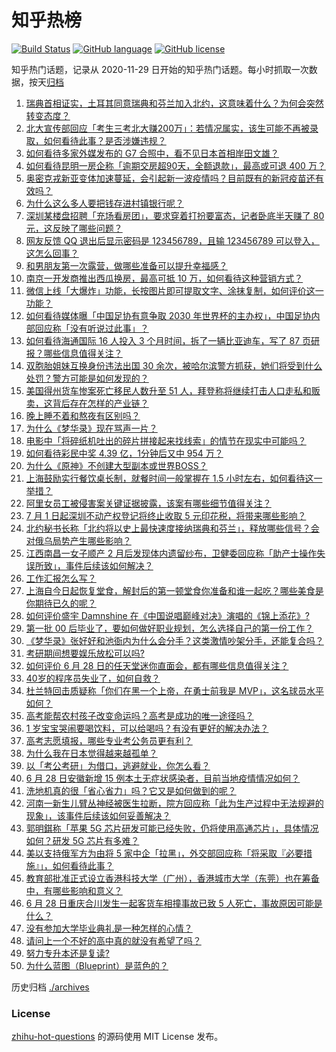 # 知乎热榜
[![Build Status](https://github.com/ToWeLong/zhihu-hot-questions/workflows/CI/badge.svg)](https://github.com/ToWeLong/zhihu-hot-questions/actions)
[![GitHub language](https://img.shields.io/badge/language-golang-orange.svg)](https://golang.org/)
[![GitHub license](https://img.shields.io/github/license/ToWeLong/zhihu-hot-questions)](https://github.com/ToWeLong/zhihu-hot-questions/blob/main/LICENSE)

知乎热门话题，记录从 2020-11-29 日开始的知乎热门话题。每小时抓取一次数据，按天[归档](./archives)

<!-- BEGIN -->

1. [瑞典首相证实，土耳其同意瑞典和芬兰加入北约，这意味着什么？为何会突然转变态度？](https://www.zhihu.com/question/540492862)
1. [北大宣传部回应「考生三考北大赚200万」：若情况属实，该生可能不再被录取，如何看待此事？是否涉嫌违规？](https://www.zhihu.com/question/540334854)
1. [如何看待多家外媒发布的 G7 合照中，看不见日本首相岸田文雄？](https://www.zhihu.com/question/540315107)
1. [如何看待昆明一房企称「逾期交房超90天，全额退款」，最高或可退 400 万？](https://www.zhihu.com/question/540268324)
1. [奥密克戎新亚变体加速蔓延，会引起新一波疫情吗？目前既有的新冠疫苗还有效吗？](https://www.zhihu.com/question/540316238)
1. [为什么这么多人要把钱存进村镇银行呢？](https://www.zhihu.com/question/537659333)
1. [深圳某楼盘招聘「充场看房团」，要求穿着打扮要富态，记者卧底半天赚了 80 元，这反映了哪些问题？](https://www.zhihu.com/question/540314853)
1. [网友反馈 QQ 退出后显示密码是 123456789，且输 123456789 可以登入，这怎么回事？](https://www.zhihu.com/question/540412868)
1. [和男朋友第一次露营，做哪些准备可以提升幸福感？](https://www.zhihu.com/question/537804033)
1. [南京一开发商推出西瓜换房，最高可抵 10 万，如何看待这种营销方式？](https://www.zhihu.com/question/540347442)
1. [微信上线「大爆炸」功能，长按图片即可提取文字、涂抹复制，如何评价这一功能？](https://www.zhihu.com/question/540385467)
1. [如何看待媒体曝「中国足协有意争取 2030 年世界杯的主办权」，中国足协内部回应称「没有听说过此事」？](https://www.zhihu.com/question/540397854)
1. [如何看待海通国际 16 人投入 3 个月时间，拆了一辆比亚迪车，写了 87 页研报？哪些信息值得关注？](https://www.zhihu.com/question/540338088)
1. [双胞胎姐妹互换身份违法出国 30 余次，被哈尔滨警方抓获，她们将受到什么处罚？警方可能是如何发现的？](https://www.zhihu.com/question/540164568)
1. [美国得州货车惨案死亡移民人数升至 51 人，拜登称将继续打击人口走私和贩卖，这背后存在怎样的产业链？](https://www.zhihu.com/question/540490373)
1. [晚上睡不着和熬夜有区别吗？](https://www.zhihu.com/question/321319806)
1. [为什么《梦华录》现在骂声一片？](https://www.zhihu.com/question/539264968)
1. [电影中「将碎纸机吐出的碎片拼接起来找线索」的情节在现实中可能吗？](https://www.zhihu.com/question/20101964)
1. [如何看待彩民中奖 4.39 亿，1分钟后又中 954 万？](https://www.zhihu.com/question/540270844)
1. [为什么《原神》不创建大型副本或世界BOSS？](https://www.zhihu.com/question/534769819)
1. [上海鼓励实行餐饮桌长制，就餐时间一般掌握在 1.5 小时左右，如何看待这一举措？](https://www.zhihu.com/question/540136373)
1. [阿里女员工被侵害案关键证据披露，该案有哪些细节值得关注？](https://www.zhihu.com/question/540391478)
1. [7 月 1 日起深圳不动产权登记将终止收取 5 元印花税，将带来哪些影响？](https://www.zhihu.com/question/540327923)
1. [北约秘书长称「北约将以史上最快速度接纳瑞典和芬兰」，释放哪些信号？会对俄乌局势产生哪些影响？](https://www.zhihu.com/question/540512047)
1. [江西南昌一女子顺产 2 月后发现体内遗留纱布，卫健委回应称「助产士操作失误所致」，事件后续该如何解决？](https://www.zhihu.com/question/540385207)
1. [工作汇报怎么写？](https://www.zhihu.com/question/22467424)
1. [上海自今日起恢复堂食，解封后的第一顿堂食你准备和谁一起吃？哪些美食是你期待已久的呢？](https://www.zhihu.com/question/540455925)
1. [如何评价盛宇 Damnshine 在《中国说唱巅峰对决》演唱的《锦上添花》?](https://www.zhihu.com/question/539954361)
1. [第一批 00 后毕业了，要如何做好职业规划，怎么选择自己的第一份工作？](https://www.zhihu.com/question/539387703)
1. [《梦华录》张好好和池衙内为什么会分手？这类激情吵架分手，还能复合吗？](https://www.zhihu.com/question/538225689)
1. [考研期间想要娱乐放松可以吗?](https://www.zhihu.com/question/540045720)
1. [如何评价 6 月 28 日的任天堂迷你直面会，都有哪些信息值得关注？](https://www.zhihu.com/question/540186483)
1. [40岁的程序员失业了，如何自救？](https://www.zhihu.com/question/538845516)
1. [杜兰特回击质疑称「你们在黑一个上帝，在勇士前我是 MVP」，这名球员水平如何？](https://www.zhihu.com/question/540150926)
1. [高考能帮农村孩子改变命运吗？高考是成功的唯一途径吗？](https://www.zhihu.com/question/540083909)
1. [1 岁宝宝哭闹要喝饮料，可以给喝吗？有没有更好的解决办法？](https://www.zhihu.com/question/537423844)
1. [高考志愿填报，哪些专业考公务员更有利？](https://www.zhihu.com/question/540153974)
1. [为什么我在日本觉得越来越孤单？](https://www.zhihu.com/question/305186570)
1. [以「考公考研」为借口，逃避就业，你怎么看？](https://www.zhihu.com/question/537049604)
1. [6 月 28 日安徽新增 15 例本土无症状感染者，目前当地疫情情况如何？](https://www.zhihu.com/question/540492435)
1. [洗地机真的很「省心省力」吗？它又是如何做到的呢？](https://www.zhihu.com/question/486939718)
1. [河南一新生儿臂丛神经被医生拉断，院方回应称「此为生产过程中无法规避的现象」，该事件后续该如何妥善解决？](https://www.zhihu.com/question/540508741)
1. [郭明錤称「苹果 5G 芯片研发可能已经失败，仍将使用高通芯片」，具体情况如何？研发 5G 芯片有多难？](https://www.zhihu.com/question/540495386)
1. [美以支持俄军方为由将 5 家中企「拉黑」，外交部回应称「将采取『必要措施』」，如何看待此事？](https://www.zhihu.com/question/540497198)
1. [教育部批准正式设立香港科技大学（广州），香港城市大学（东莞）也在筹备中，有哪些影响和意义？](https://www.zhihu.com/question/540502783)
1. [6 月 28 日重庆合川发生一起客货车相撞事故已致 5 人死亡，事故原因可能是什么？](https://www.zhihu.com/question/540397096)
1. [没有参加大学毕业典礼是一种怎样的心情？](https://www.zhihu.com/question/536305853)
1. [请问上一个不好的高中真的就没有希望了吗？](https://www.zhihu.com/question/540490620)
1. [努力专升本还是复读?](https://www.zhihu.com/question/540484440)
1. [为什么蓝图（Blueprint）是蓝色的？](https://www.zhihu.com/question/19773803)

<!-- END -->

历史归档 [./archives](./archives)


### License
[zhihu-hot-questions](https://github.com/towelong/zhihu-hot-questions) 的源码使用 MIT License 发布。
